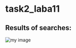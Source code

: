 # task2_laba11
## Results of searches:
<img scr="https://github.com/yarynas21/task2_laba11/blob/main/results.png" alt="my image">
